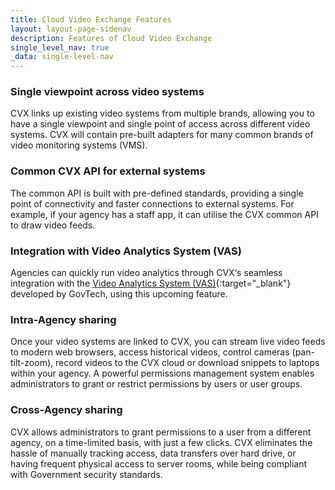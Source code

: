 ```yaml
---
title: Cloud Video Exchange Features
layout: layout-page-sidenav
description: Features of Cloud Video Exchange
single_level_nav: true
_data: single-level-nav
---
```


### Single viewpoint across video systems

CVX links up existing video systems from multiple brands, allowing you to have a single viewpoint and single point of access across different video systems. CVX will contain pre-built adapters for many common brands of video monitoring systems (VMS).

### Common CVX API for external systems

The common API is built with pre-defined standards, providing a single point of connectivity and faster connections to external systems. For example, if your agency has a staff app, it can utilise the CVX common API to draw video feeds.

### Integration with Video Analytics System (VAS)

Agencies can quickly run video analytics through CVX‘s seamless integration with the [Video Analytics System (VAS)](/products/categories/analytics/vas/){:target="_blank"} developed by GovTech, using this upcoming feature.

### Intra-Agency sharing

Once your video systems are linked to CVX, you can stream live video feeds to modern web browsers, access historical videos, control cameras (pan-tilt-zoom), record videos to the CVX cloud or download snippets to laptops within your agency. A powerful permissions management system enables administrators to grant or restrict permissions by users or user groups.

### Cross-Agency sharing

CVX allows administrators to grant permissions to a user from a different agency, on a time-limited basis, with just a few clicks. CVX eliminates the hassle of manually tracking access, data transfers over hard drive, or having frequent physical access to server rooms, while being compliant with Government security standards.

